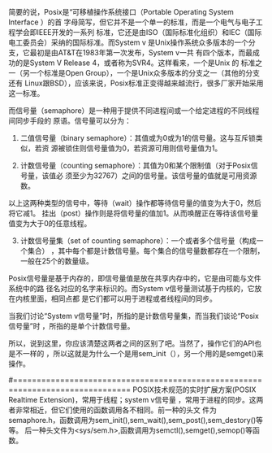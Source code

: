 简要的说，Posix是“可移植操作系统接口（Portable Operating System Interface ）的首
字母简写，但它并不是一个单一的标准，而是一个电气与电子工程学会即IEEE开发的一系列
标准，它还是由ISO（国际标准化组织）和IEC（国际电工委员会）采纳的国际标准。而System v
是Unix操作系统众多版本的一个分支，它最初是由AT&T在1983年第一次发布，System v一共
有四个版本，而最成功的是System V Release 4，或者称为SVR4。这样看来，一个是Unix 的
标准之一（另一个标准是Open Group），一个是Unix众多版本的分支之一（其他的分支还有
Linux跟BSD），应该来说，Posix标准正变得越来越流行，很多厂家开始采用这一标准。

而信号量（semaphore）是一种用于提供不同进程间或一个给定进程的不同线程间同步手段的
原语。信号量可以分为：

1. 二值信号量（binary  semaphore）：其值或为0或为1的信号量。这与互斥锁类似，若资
源被锁住则信号量值为0，若资源可用则信号量值为1。

2. 计数信号量（counting semaphore）：其值为0和某个限制值（对于Posix信号量，该值必
须至少为32767）之间的信号量。该信号量的值就是可用资源数。

以上这两种类型的信号中，等待（wait）操作都等待信号量的值变为大于0，然后将它减1。
挂出（post）操作则是将信号量的值加1。从而唤醒正在等待该信号量值变为大于0的任意线程。

3. 计数信号量集（set of counting semaphore）：一个或者多个信号量（构成一个集合）
，其中每个都是计数信号量。每个集合的信号量数都存在一个限制，一般在25个的数量级。

Posix信号量是基于内存的，即信号量值是放在共享内存中的，它是由可能与文件系统中的路
径名对应的名字来标识的。而System v信号量测试基于内核的，它放在内核里面，相同点都
是它们都可以用于进程或者线程间的同步。

当我们讨论“System v信号量”时，所指的是计数信号量集，而当我们谈论“Posix 信号量”时
，所指的是单个计数信号量。

所以，说到这里，你应该清楚这两者之间的区别了吧。当然了，操作它们的API也是不一样的
，所以这就是为什么一个是用sem_init（），另一个用的是semget()来操作。

#===============================================================================
POSIX技术规范的实时扩展方案(POSIX Realtime Extension)，常用于线程；system v信号量
  ，常用于进程的同步。这两者非常相近，但它们使用的函数调用各不相同。前一种的头文
  件为semaphore.h，函数调用为sem_init(),sem_wait(),sem_post(),sem_destory()等等。
  后一种头文件为<sys/sem.h>,函数调用为semctl(),semget(),semop()等函数。




